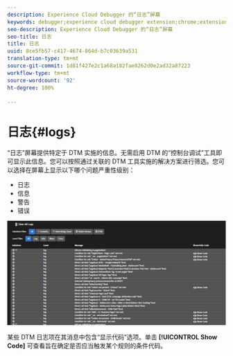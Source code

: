 ```yaml
---
description: Experience Cloud Debugger 的“日志”屏幕
keywords: debugger;experience cloud debugger extension;chrome;extension;logs
seo-description: Experience Cloud Debugger 的“日志”屏幕
seo-title: 日志
title: 日志
uuid: 8ce5fb57-c417-4674-864d-b7c03639a531
translation-type: tm+mt
source-git-commit: 1d81f427e2c1a68a182fae8262d0e2ad32a87223
workflow-type: tm+mt
source-wordcount: '92'
ht-degree: 100%

---
```



# 日志{#logs}

“日志”屏幕提供特定于 DTM 实施的信息。无需启用 DTM 的“控制台调试”工具即可显示此信息。您可以按照通过关联的 DTM 工具实施的解决方案进行筛选。您可以选择在屏幕上显示以下哪个问题严重性级别：

* 日志
* 信息
* 警告
* 错误

![](assets/logs.jpg)

某些 DTM 日志项在其消息中包含“显示代码”选项。单击 **[!UICONTROL Show Code]** 可查看旨在确定是否应当触发某个规则的条件代码。
